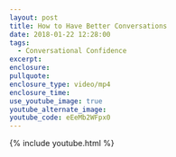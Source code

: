 ```yaml
---
layout: post
title: How to Have Better Conversations
date: 2018-01-22 12:28:00
tags:
  - Conversational Confidence
excerpt:
enclosure:
pullquote:
enclosure_type: video/mp4
enclosure_time:
use_youtube_image: true
youtube_alternate_image:
youtube_code: eEeMb2WFpx0
---
```



{% include youtube.html %}